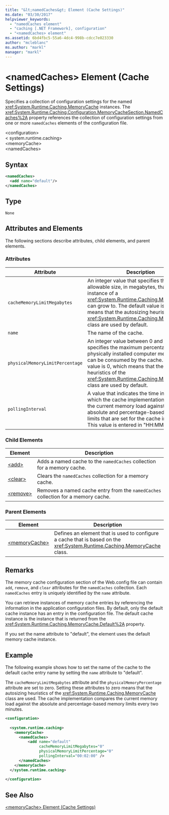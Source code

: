 ```yaml
---
title: "&lt;namedCaches&gt; Element (Cache Settings)"
ms.date: "03/30/2017"
helpviewer_keywords: 
  - "namedCaches element"
  - "caching [.NET Framework], configuration"
  - "<namedCaches> element"
ms.assetid: 6bd4fbc5-55a6-4dc4-998b-cdcc7e023330
author: "mcleblanc"
ms.author: "markl"
manager: "markl"
---
```

# &lt;namedCaches&gt; Element (Cache Settings)
Specifies a collection of configuration settings for the named <xref:System.Runtime.Caching.MemoryCache> instances. The <xref:System.Runtime.Caching.Configuration.MemoryCacheSection.NamedCaches%2A> property references the collection of configuration settings from one or more `namedCaches` elements of the configuration file.  
  
 \<configuration>  
\< system.runtime.caching>  
\<memoryCache>  
\<namedCaches>  
  
## Syntax  
  
```xml  
<namedCaches>  
  <add name="default"/>   
</namedCaches>  
```  
  
## Type  
 `None`  
  
## Attributes and Elements  
 The following sections describe attributes, child elements, and parent elements.  
  
### Attributes  
  
|Attribute|Description|  
|---------------|-----------------|  
|`cacheMemoryLimitMegabytes`|An integer value that specifies the maximum allowable size, in megabytes, that an instance of a <xref:System.Runtime.Caching.MemoryCache> can grow to. The default value is 0, which means that the autosizing heuristics of the <xref:System.Runtime.Caching.MemoryCache> class are used by default.|  
|`name`|The name of the cache.|  
|`physicalMemoryLimitPercentage`|An integer value between 0 and 100 that specifies the maximum percentage of physically installed computer memory that can be consumed by the cache. The default value is 0, which means that the autosizing heuristics of the <xref:System.Runtime.Caching.MemoryCache> class are used by default.|  
|`pollingInterval`|A value that indicates the time interval after which the cache implementation compares the current memory load against the absolute and percentage-based memory limits that are set for the cache instance. This value is entered in "HH:MM:SS" format.|  
  
### Child Elements  
  
|Element|Description|  
|-------------|-----------------|  
|[\<add>](../../../../../docs/framework/configure-apps/file-schema/runtime/add-element-for-namedcaches.md)|Adds a named cache to the `namedCaches` collection for a memory cache.|  
|[\<clear>](../../../../../docs/framework/configure-apps/file-schema/runtime/clear-element-for-namedcaches.md)|Clears the `namedCaches` collection for a memory cache.|  
|[\<remove>](../../../../../docs/framework/configure-apps/file-schema/runtime/remove-element-for-namedcaches.md)|Removes a named cache entry from the `namedCaches` collection for a memory cache.|  
  
### Parent Elements  
  
|Element|Description|  
|-------------|-----------------|  
|[\<memoryCache>](../../../../../docs/framework/configure-apps/file-schema/runtime/memorycache-element-cache-settings.md)|Defines an element that is used to configure a cache that is based on the <xref:System.Runtime.Caching.MemoryCache> class.|  
  
## Remarks  
 The memory cache configuration section of the Web.config file can contain `add`, `remove`, and `clear` attributes for the `namedCaches` collection. Each `namedCaches` entry is uniquely identified by the `name` attribute.  
  
 You can retrieve instances of memory cache entries by referencing the information in the application configuration files. By default, only the default cache instance has an entry in the configuration file. The default cache instance is the instance that is returned from the <xref:System.Runtime.Caching.MemoryCache.Default%2A> property.  
  
 If you set the name attribute to "default", the element uses the default memory cache instance.  
  
## Example  
 The following example shows how to set the name of the cache to the default cache entry name by setting the `name` attribute to "default".  
  
 The `cacheMemoryLimitMegabytes` attribute and the `physicalMemoryPercentage` attribute are set to zero. Setting these attributes to zero means that the autosizing heuristics of the <xref:System.Runtime.Caching.MemoryCache> class are used. The cache implementation compares the current memory load against the absolute and percentage-based memory limits every two minutes.  
  
```xml  
<configuration>  
  
  <system.runtime.caching>  
    <memoryCache>  
      <namedCaches>  
          <add name="default"   
               cacheMemoryLimitMegabytes="0"   
               physicalMemoryLimitPercentage="0"  
               pollingInterval="00:02:00" />  
      </namedCaches>  
    </memoryCache>  
  </system.runtime.caching>  
  
</configuration>  
```  
  
## See Also  
 [\<memoryCache> Element (Cache Settings)](../../../../../docs/framework/configure-apps/file-schema/runtime/memorycache-element-cache-settings.md)

